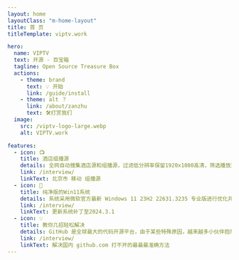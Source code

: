 ```yaml
---
layout: home
layoutClass: "m-home-layout"
title: 首 页
titleTemplate: viptv.work

hero:
  name: VIPTV
  text: 开源 - 百宝箱                       
  tagline: Open Source Treasure Box 
  actions:
    - theme: brand
      text: 💡 开始
      link: /guide/install
    - theme: alt ？
      link: /about/zanzhu
      text: 🛠️打赏我们
  image:
    src: /viptv-logo-large.webp
    alt: VIPTV.work

features:
  - icon: 📺
    title: 酒店组播源
    details: 全网自动搜集酒店源和组播源，过滤低分辨率保留1920x1080高清，筛选播放速度优质流畅源，IPTV频道每天2次自动检测、发布最新的有效源
    link: /interview/
    linkText: 北京市 移动 组播源
  - icon: 🔑
    title: 纯净版的Win11系统
    details: 系统采用微软官方最新 Windows 11 23H2 22631.3235 专业版进行优化并升级优化方案，系统更加流畅，并且非常干净。保留了大部分的功能，确保用户办公学习可以正常使用，保留 Edge 浏览器。
    link: /interview/
    linkText: 更新系统补丁至2024.3.1
  - icon: 💡
    title: 教你几招轻松解决
    details: GitHub 是全球最大的代码开源平台，由于某些特殊原因，越来越多小伙伴抱怨自己突然无法访问，下面教大家几种方法，绕过这堵墙，成功下载 GitHub 上的项目。过程非常简单，一两分钟就能学会！
    link: /interview/
    linkText: 解决国内 github.com 打不开的最最最准确方法
---
```


